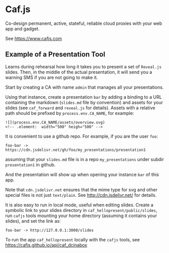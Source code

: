 # Caf.js

Co-design permanent, active, stateful, reliable cloud proxies with your web app and gadget.

See https://www.cafjs.com

## Example of a Presentation Tool

Learns during rehearsal how long it takes you to present a set of `Reveal.js` slides. Then, in the middle of the actual presentation, it will send you a warning SMS if you are not going to make it.

Start by creating a CA with name `admin` that manages all your presentations.

Using that instance, create a presentation `bar` by adding a binding to a URL containing the markdown (`slides.md` file by convention) and assets for your slides (see `caf_forward` and  `reveal.js` for details). Assets with a relative path should be prefixed by `process.env.CA_NAME`, for example:

    ![](process.env.CA_NAME/assets/overview.svg)
    <!-- .element:  width="500" heigh="500" -->

It is convenient to use a github repo. For example, if you are the user `foo`:

    foo-bar -> https://cdn.jsdelivr.net/gh/foo/my_presentations/presentation1

assuming that your `slides.md` file is in a repo `my_presentations` under subdir `presentation1` in github.

And the presentation will show up when opening your instance `bar` of this app.

Note that `cdn.jsdelivr.net` ensures that the mime type for svg and other special files is not just `text/plain`. See http://cdn.jsdelivr.net/ for details.

It is also easy to run in local mode, useful when editing slides. Create a symbolic link to your slides directory in `caf_hellopresent/public/slides`, run `cafjs` tools mounting your home directory (assuming it contains your slides), and set the link as:

    foo-bar -> http://127.0.0.1:3000/slides

To run the app `caf_hellopresent` locally with the `cafjs` tools, see https://cafjs.github.io/api/caf_dcinabox
